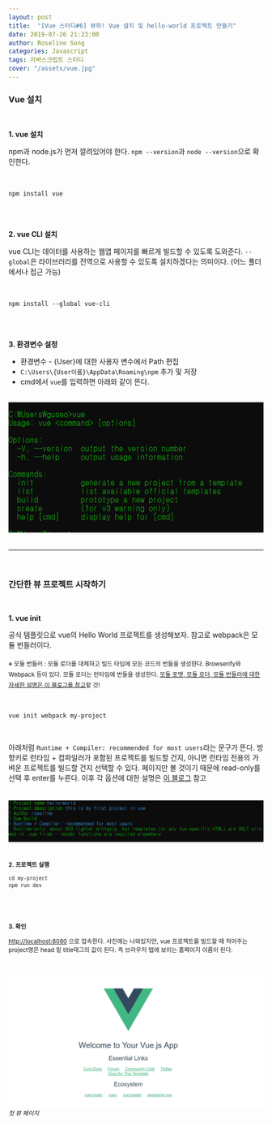 ```yaml
---
layout: post
title:  "[Vue 스터디#6] 뷰하! Vue 설치 및 hello-world 프로젝트 만들기"
date: 2019-07-26 21:23:00
author: Roseline Song
categories: Javascript
tags: 자바스크립트 스터디
cover: "/assets/vue.jpg"
---
```



### Vue 설치 

<br>

**1. vue 설치**

npm과 node.js가 먼저 깔려있어야 한다. `npm --version`과 `node --version`으로 확인한다. 

<br>

```
npm install vue
```

<br>
<br>

**2. vue CLI 설치**

vue CLI는 데이터를 사용하는 웹앱 페이지를 빠르게 빌드할 수 있도록 도와준다. 
`--global`은 라이브러리를 전역으로 사용할 수 있도록 설치하겠다는 의미이다. (어느 폴더에서나 접근 가능)

<br>

```
npm install --global vue-cli
```

<br>
<br>

**3. 환경변수 설정**

- 환경변수 - {User}에 대한 사용자 변수에서 Path 편집
- `C:\Users\{User이름}\AppData\Roaming\npm` 추가 및 저장 
- cmd에서 `vue`를 입력하면 아래와 같이 뜬다. 

<br>

<img src="/assets/images/190727_vue_01.PNG">



<br>
<br>

<hr>

<br>

### 간단한 뷰 프로젝트 시작하기 

<br>

**1. vue init**

공식 템플릿으로 vue의 Hello World 프로젝트를 생성해보자. 참고로 webpack은 모듈 번들러이다. 

<sub>※ 모듈 번들러 : 모듈 로더를 대체하고 빌드 타임에 모든 코드의 번들을 생성한다. Browserify와 Webpack 등이 있다. 모듈 로더는 런타임에 번들을 생성한다. [모듈 포맷, 모듈 로더, 모듈 번들러에 대한 자세한 설명은 이 블로그를 참고](https://github.com/codepink/codepink.github.com/wiki/%EC%9E%90%EB%B0%94%EC%8A%A4%ED%81%AC%EB%A6%BD%ED%8A%B8-%EB%AA%A8%EB%93%88,-%EB%AA%A8%EB%93%88-%ED%8F%AC%EB%A7%B7,-%EB%AA%A8%EB%93%88-%EB%A1%9C%EB%8D%94%EC%99%80-%EB%AA%A8%EB%93%88-%EB%B2%88%EB%93%A4%EB%9F%AC%EC%97%90-%EB%8C%80%ED%95%9C-10%EB%B6%84-%EC%9E%85%EB%AC%B8%EC%84%9C)할 것!</sub>

<br>

```
vue init webpack my-project
```

<br>


아래처럼 `Runtime + Compiler: recommended for most users`라는 문구가 뜬다. 방향키로 런타임 + 컴파일러가 포함된 프로젝트를 빌드할 건지, 아니면 런타임 전용의 가벼운 프로젝트를 빌드할 건지 선택할 수 있다. 페이지만 볼 것이기 때문에 read-only를 선택 후 enter를 누른다. 이후 각 옵션에 대한 설명은 [이 블로그](https://jinblog.kr/192) 참고

<sub>

<br>

<img src="/assets/images/190727_vue_02.PNG">


<br>
<br>


**2. 프로젝트 실행**

```
cd my-project
npm run dev
```


<br>
<br>

**3. 확인**

[http://localhost:8080](http://localhost:8080) 으로 접속한다.
사진에는 나와있지만, vue 프로젝트를 빌드할 때 적어주는 project명은 head 밑 title태그의 값이 된다. 즉 브라우저 탭에 보이는 홈페이지 이름이 된다.

<br>

<img src="/assets/images/190727_vue_03.PNG">*첫 뷰 페이지*

<br>
<br>

